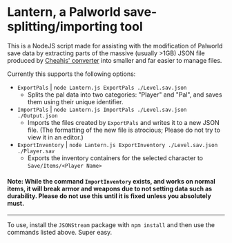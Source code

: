 # Lantern, a Palworld save-splitting/importing tool
This is a NodeJS script made for assisting with the modification of Palworld save data by extracting parts of the massive (usually >1GB) JSON file produced by [Cheahjs' converter](https://github.com/cheahjs/palworld-save-tools) into smaller and far easier to manage files.

Currently this supports the following options:
- `ExportPals` | `node Lantern.js ExportPals ./Level.sav.json`
  - Splits the pal data into two categories: "Player" and "Pal", and saves them using their unique identifier.
- `ImportPals` | `node Lantern.js ImportPals ./Level.sav.json ./Output.json`
  - Imports the files created by `ExportPals` and writes it to a new JSON file. (The formatting of the new file is atrocious; Please do not try to view it in an editor.)
- `ExportInventory` | `node Lantern.js ExportInventory ./Level.sav.json ./Player.sav`
  - Exports the inventory containers for the selected character to `Save/Items/<Player Name>`

#### Note: While the command `ImportInventory` exists, and works on normal items, it will break armor and weapons due to not setting data such as durability. Please do not use this until it is fixed unless you absolutely must.
---

To use, install the `JSONStream` package with `npm install` and then use the commands listed above. Super easy.
